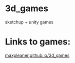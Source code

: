 # 3d_games

sketchup + unity games

# Links to games:

[maxpleaner.github.io/3d_games](http://maxpleaner.github.io/3d_games/index)
